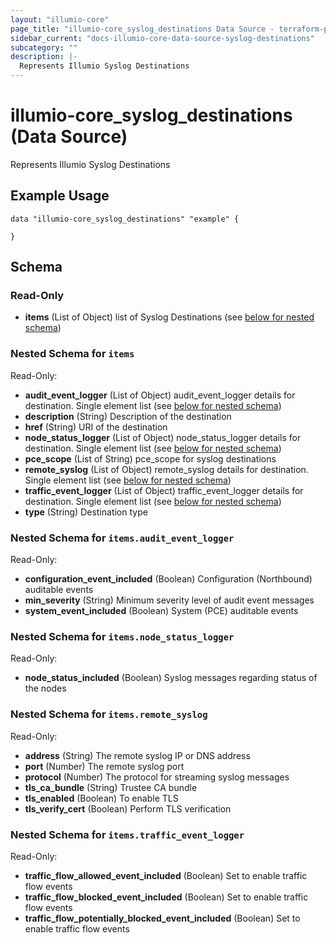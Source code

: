 ```yaml
---
layout: "illumio-core"
page_title: "illumio-core_syslog_destinations Data Source - terraform-provider-illumio-core"
sidebar_current: "docs-illumio-core-data-source-syslog-destinations"
subcategory: ""
description: |-
  Represents Illumio Syslog Destinations
---
```


# illumio-core_syslog_destinations (Data Source)

Represents Illumio Syslog Destinations

Example Usage
------------

```hcl
data "illumio-core_syslog_destinations" "example" {
  
}
```

## Schema

### Read-Only

- **items** (List of Object) list of Syslog Destinations (see [below for nested schema](#nestedatt--items))

<a id="nestedatt--items"></a>
### Nested Schema for `items`

Read-Only:

- **audit_event_logger** (List of Object) audit_event_logger details for destination. Single element list (see [below for nested schema](#nestedobjatt--items--audit_event_logger))
- **description** (String) Description of the destination
- **href** (String) URI of the destination
- **node_status_logger** (List of Object) node_status_logger details for destination. Single element list (see [below for nested schema](#nestedobjatt--items--node_status_logger))
- **pce_scope** (List of String) pce_scope for syslog destinations
- **remote_syslog** (List of Object) remote_syslog details for destination. Single element list (see [below for nested schema](#nestedobjatt--items--remote_syslog))
- **traffic_event_logger** (List of Object) traffic_event_logger details for destination. Single element list (see [below for nested schema](#nestedobjatt--items--traffic_event_logger))
- **type** (String) Destination type

<a id="nestedobjatt--items--audit_event_logger"></a>
### Nested Schema for `items.audit_event_logger`

Read-Only:

- **configuration_event_included** (Boolean) Configuration (Northbound) auditable events
- **min_severity** (String) Minimum severity level of audit event messages
- **system_event_included** (Boolean) System (PCE) auditable events


<a id="nestedobjatt--items--node_status_logger"></a>
### Nested Schema for `items.node_status_logger`

Read-Only:

- **node_status_included** (Boolean) Syslog messages regarding status of the nodes


<a id="nestedobjatt--items--remote_syslog"></a>
### Nested Schema for `items.remote_syslog`

Read-Only:

- **address** (String) The remote syslog IP or DNS address
- **port** (Number) The remote syslog port
- **protocol** (Number) The protocol for streaming syslog messages
- **tls_ca_bundle** (String) Trustee CA bundle
- **tls_enabled** (Boolean) To enable TLS
- **tls_verify_cert** (Boolean) Perform TLS verification


<a id="nestedobjatt--items--traffic_event_logger"></a>
### Nested Schema for `items.traffic_event_logger`

Read-Only:

- **traffic_flow_allowed_event_included** (Boolean) Set to enable traffic flow events
- **traffic_flow_blocked_event_included** (Boolean) Set to enable traffic flow events
- **traffic_flow_potentially_blocked_event_included** (Boolean) Set to enable traffic flow events


